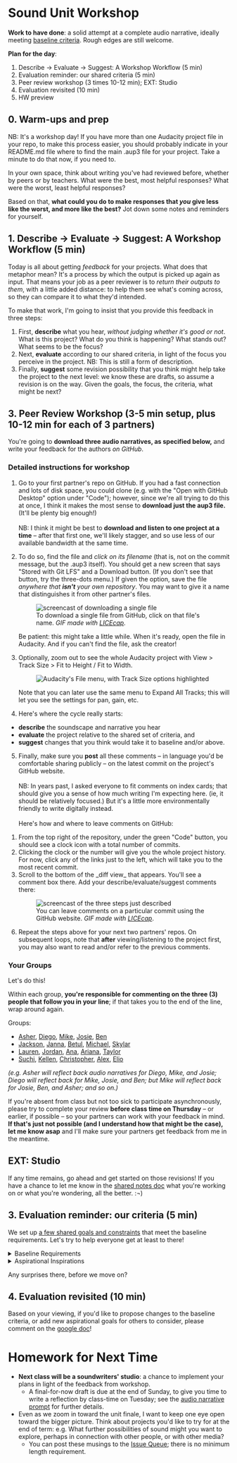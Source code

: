 
# Sound Unit Workshop

**Work to have done**: a solid attempt at a complete audio narrative, ideally meeting <a href="https://bit.ly/cdm{{site.course.slugterm}}-notes">baseline criteria</a>. Rough edges are still welcome.

**Plan for the day**:

1. Describe -> Evaluate -> Suggest: A Workshop Workflow (5 min)
2. Evaluation reminder: our shared criteria (5 min)
3. Peer review workshop (3 times 10-12 min); EXT: Studio
4. Evaluation revisited (10 min)
5. HW preview

## 0. Warm-ups and prep

<div class="alert alert-warning">
NB: It's a workshop day! If you have more than one Audacity project file in your repo, to make this process easier, you should probably indicate in your README.md file where to find the main .aup3 file for your project. Take a minute to do that now, if you need to.
</div>

In your own space, think about writing you've had reviewed before, whether by peers or by teachers. What were the best, most helpful responses? What were the worst, least helpful responses? 

Based on that, **what could you do to make responses that _you_ give less like the worst, and more like the best?** Jot down some notes and reminders for yourself.

<!-- A lot of peer review fails because it falls to one of two extremes: noncommittal nods, or non-stop nitpicking. Neither really takes advantage of the output we have in front of us. Describe/Evaluate/Suggest helps avoid some of the potential pitfalls of peer review. -->


## 1. Describe -> Evaluate -> Suggest: A Workshop Workflow (5 min)

Today is all about getting _feedback_ for your projects. What does that metaphor mean? It's a process by which the output is picked up again as input. That means your job as a peer reviewer is to _return their outputs to them_, with a little added distance: to help them see what's coming across, so they can compare it to what they'd intended. <!-- A lot of times as writers, including as soundwriters, we don't even know if our audience is getting the main point we want to get across. This is a way of finding out. -->


To make that work, I'm going to insist that you provide this feedback in three steps:
<div class="alert alert-info">
<ol><li> First, <strong>describe</strong> what you hear, <em>without judging whether it's good or not</em>. What is this project? What do you think is happening? What stands out? What seems to be the focus? </li>
<li>Next, <strong>evaluate</strong> according to our shared criteria, in light of the focus you perceive in the project. NB: This is still a form of description.<!-- It's not about "good" or "bad" in the abstract but about where it meets or misses the shared or stated goals. --></li>
<li>Finally, <strong>suggest</strong> some revision possibility that you think might help take the project to the next level: we know these are drafts, so assume a revision is on the way. Given the goals, the focus, the criteria, what might be next? <!-- Pose your comments as a suggestion, not a command: and interpret comments you receive as suggestions, not commands. --></li>
</ol>
</div>


## 3. Peer Review Workshop (3-5 min setup, plus 10-12 min for each of 3 partners)

You're going to **download three audio narratives, as specified below,** and write your feedback for the authors _on GitHub_.

### Detailed instructions for workshop

1. Go to your first partner's repo on GitHub. If you had a fast connection and lots of disk space, you could clone (e.g. with the "Open with GitHub Desktop" option under "Code"); however, since we're all trying to do this at once, I think it makes the most sense to **download just the aup3 file.** (It'll be plenty big enough!) \
 \
NB: I think it might be best to **download and listen to one project at a time** – after that first one, we'll likely stagger, and so use less of our available bandwidth at the same time.

2. To do so, find the file and _click on its filename_ (that is, not on the commit message, but the .aup3 itself). You should get a new screen that says "Stored with Git LFS" and a Download button. (If you don't see that button, try the three-dots menu.) If given the option, save the file _anywhere that **isn't** your own repository_. You may want to give it a name that distinguishes it from other partner's files. <figure role="figure"><img src="../assets/img/github--download-one-file.gif" alt="screencast of downloading a single file"/> <figcaption>To download a single file from GitHub, click on that file's name. <em>GIF made with <a href="https://www.cockos.com/licecap/">LICEcap</a></em>. </figcaption></figure> Be patient: this might take a little while. When it's ready, open the file in Audacity. And if you can't find the file, ask the creator! 

3. Optionally, zoom out to see the whole Audacity project with View > Track Size > Fit to Height / Fit to Width.  <figure role="figure"><img src="../assets/img/audacity--fit-to-height-and-width.png" alt="Audacity's File menu, with Track Size options highlighted" /></figure> Note that you can later use the same menu to Expand All Tracks; this will let you see the settings for pan, gain, etc.

4. Here's where the cycle really starts:
  * **describe** the soundscape and narrative you hear
  * **evaluate** the project relative to the shared set of criteria, and
  * **suggest** changes that you think would take it to baseline and/or above.

5. Finally, make sure you **post** all these comments – in language you'd be comfortable sharing publicly – on the latest commit on the project's GitHub website. \
 \
NB: In years past, I asked everyone to fit comments on index cards; that should give you a sense of how much writing I'm expecting here. (ie, it should be relatively focused.) But it's a little more environmentally friendly to write digitally instead. \
 \
Here's how and where to leave comments on GitHub: 
  <ol class="lalpha">
        <li>From the top right of the repository, under the green "Code" button, you should see a clock icon with a total number of commits.</li>
        <li>Clicking the clock or the number will give you the whole project history. For now, click any of the links just to the left, which will take you to the most recent commit.</li>
        <li>Scroll to the bottom of the _diff view_ that appears. You'll see a comment box there. Add your describe/evaluate/suggest comments there: 
            <figure role="figure">
                <img src="../assets/img/github--comment-on-commit.gif" alt="screencast of the three steps just described"/> 
                <figcaption>You can leave comments on a particular commit using the GitHub website. <em>GIF made with <a href="https://www.cockos.com/licecap/">LICEcap</a></em>. 
                </figcaption>
            </figure>
        </li>
    </ol>

6. Repeat the steps above for your next two partners' repos. On subsequent loops, note that **after** viewing/listening to the project first, you may also want to read and/or refer to the previous comments.

### Your Groups
<div class="alert alert-success">
Let's do this!
</div>

Within each group, **you're responsible for commenting on the three (3) people that follow you in your line**; if that takes you to the end of the line, wrap around again.

Groups:

* <a href='https://github.com/Asher-Goods/new-audio-narrative-2023spring'>Asher</a>, <a href='https://github.com/juradodiego/audio-narrative-2023spring'>Diego</a>, <a href='https://github.com/MikeBailey412/audio-narrative-2023spring'>Mike</a>, <a href='https://github.com/josieharris1/audio-narrative-2023spring'>Josie</a>, <a href='https://github.com/Asher-Goods/new-audio-narrative-2023spring'>Ben</a> 
* <a href='https://github.com/altrnate/audio-narrative-2023spring'>Jackson</a>, <a href='https://github.com/jannawohl/audio-narrative-2023spring'>Janna</a>, <a href='https://github.com/bst20/audio-narrative-2023spring'>Betul</a>, <a href='https://github.com/lks50/audio-narrative-2023spring'>Michael</a>, <a href='https://github.com/skygel/audio-narrative-2023spring'>Skylar</a> 
* <a href='https://github.com/lks50/audio-narrative-2023spring'>Lauren</a>, <a href='https://github.com/jordanmarch/audio-narrative-2023spring'>Jordan</a>, <a href='https://github.com/anayoungblut/audio-narrative-2023spring'>Ana</a>, <a href='https://github.com/arianakeith/audio-narrative-2023spring'>Ariana</a>, <a href='https://github.com/taylorjenkins/audio-narrative-2023spring'>Taylor</a>
* <a href='https://github.com/suchiattota/audio-narrative-2023spring'>Suchi</a>, <a href='https://github.com/kellenapp/audio-narrative-2023spring'>Kellen</a>, <a href='https://github.com/ChrisTroina/audio-narrative-2023spring'>Christopher</a>, <a href='https://github.com/alcalaaha/audio-narrative-2023spring'>Alex</a>, <a href='https://github.com/eliotann99/audio-narrative-2023spring'>Elio</a>

_(e.g. Asher will reflect back audio narratives for Diego, Mike, and Josie; Diego will reflect back for Mike, Josie, and Ben; but Mike will reflect back for Josie, Ben, and Asher; and so on.)_

<div class="alert alert-warning">
If you're absent from class but not too sick to participate asynchronously, please try to complete your review <strong>before class time on Thursday</strong> – or earlier, if possible – so your partners can work with your feedback in mind. <strong>If that's just not possible (and I understand how that might be the case), let me know asap</strong> and I'll make sure your partners get feedback from me in the meantime. <!-- Saturday morning would be the latest when it might still be helpful, so that's the official async deadline; just confirm that you've pulled the latest version whenever you start. -->
</div>

## EXT: Studio
If any time remains, go ahead and get started on those revisions! If you have a chance to let me know in the [shared notes doc](https://bit.ly/cdm{{site.course.slugterm}}-notes) what you're working on or what you're wondering, all the better. :¬)


## 3. Evaluation reminder: our criteria (5 min)
We set up [a few shared goals and constraints](https://bit.ly/cdm{{site.course.slugterm}}-notes#heading=h.a7m7rjwmokeg) that meet the baseline requirements. Let's try to help everyone get at least to there!

<details><summary><a title="as of Thu 2023-01-26">Baseline Requirements</a></summary>
For a minimum grade of B, all projects for this unit <em>must</em>...

<ul>
  <li>Play for ~2-4 minutes, which need not include time for credits</li>
  <li>Have something happen or change during the piece (e.g. a shift in location, an event)</li>
  <li>Contain at least one sound originally recorded by you</li>
  <li> Contain at least one sound not recorded by you, but which you have permission (e.g. Creative Commons license, fair use, etc) to use</li>
  <li>List and credit file sources used, including your means of establishing permission</li>
  <li>Have three layers (tracks) of sound overlapping at least once in the file</li>
  <li>Meet deadlines and requirements from the chart on the assignment page (see: citation, reflection, project title in README)</li>
  <li>Export a playable ("rendered") .mp3 file</li> 
</ul>
</details>

<details><summary><a title="as of Thu 2023-01-26">Aspirational Inspirations</a></summary>
To target (but not guarantee) a grade above a B, the best projects for this unit <em>may</em>...
<ul>
  <li>Use Audacity effects that are new to you</li>
  <li>Write clear commit messages that signal your process and progress</li>
  <li>Use relative volume and other effects to signal distance</li>
  <li>Use left/right pan and low/high pass filters to create a sense of (locations in) space</li>
  <li>Have a clear organizational scheme you can articulate<ul><li> e.g. Transition seamlessly from clip to clip</li><li>e.g. Use sharp cuts to signal scene changes</li>
  <li>Have an emotional or intellectual intention that you can articulate</li></ul></li>
  <li>Show evidence (e.g. from workshop feedback) that audience interpretation matches what you intended</li>
  <li>Have a plot established so that the sequence of events someone is hearing can be visualized</li>
  <li>Include synthesized sounds created by an automated process</li>
  <li>Have over three layers of sound overlapping at least once in the file without it feeling like too much is going on (maintaining volume at a certain level)</li>
  <li>Normalize volume so that unimportant tracks don’t drown out others</li>
  <li>Involve more than one speaker</li>
  <li>Avoid dialogue that explicitly states where characters are or what they are doing</li>
  <li>Break expectations from what the character might actually be hearing (e.g. fade out background for emphasis; show a mental soundscape instead of a literal one)</li>
  <li>Provide a sense of closure or intentional ending (e.g. a narrative climax, a musical resolution, etc)</li>
  <!-- lots of good stuff in old-plans/2021spring/lesson-07! Maybe go back there for starter stuff next time! -->
</ul>
</details>

Any surprises there, before we move on?

## 4. Evaluation revisited (10 min)
Based on your viewing, if you'd like to propose changes to the baseline criteria, or add new aspirational goals for others to consider, please comment on the [google doc](https://bit.ly/cdm{{site.course.slugterm}}-notes#heading=h.a7m7rjwmokeg)!


# Homework for Next Time
* **Next class will be a soundwriters' studio**: a chance to implement your plans in light of the feedback from workshop.
  - A final-for-now draft is due at the end of Sunday, to give you time to write a reflection by class-time on Tuesday; see the [audio narrative prompt](https://github.com/benmiller314/audio-narrative-{{site.course.slugterm}}) for further details.
* Even as we zoom in toward the unit finale, I want to keep one eye open toward the bigger picture. Think about projects you'd like to try for at the end of term: e.g. What further possibilities of sound might you want to explore, perhaps in connection with other people, or with other media?
  - You can post these musings to the [Issue Queue]({{site.github.issues_url}}); there is no minimum length requirement.
